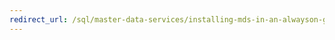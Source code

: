 ```yaml
---
redirect_url: /sql/master-data-services/installing-mds-in-an-alwayson-group-environment/installing-mds-in-an-alwayson-group-environment
---
```

